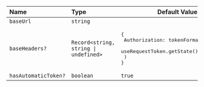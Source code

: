 | Name                 | Type                                                   | Default Value                                                                                                        |
| :------------------- | :----------------------------------------------------- | -------------------------------------------------------------------------------------------------------------------- |
| `baseUrl`            | `string`                                               |                                                                                                                      |
| `baseHeaders?`       | <code>Record\<string, string &#124; undefined\></code> | <pre>\{ <br/> Authorization: tokenFormat(<br/> useRequestToken.getState().token &#124;&#124; ''<br/> ) <br/>\}</pre> |
| `hasAutomaticToken?` | `boolean`                                              | `true`                                                                                                               |
